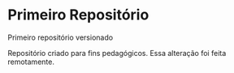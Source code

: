 # Primeiro Repositório
 Primeiro repositório versionado

 Repositório criado para fins pedagógicos.
 Essa alteração foi feita remotamente.
